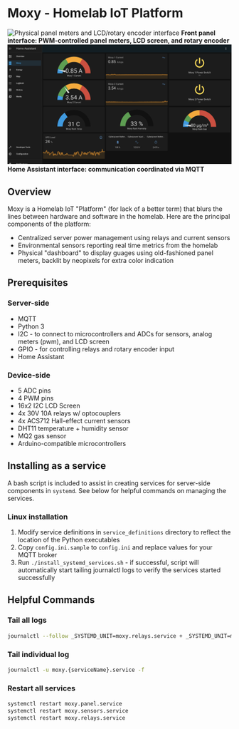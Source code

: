 # Moxy - Homelab IoT Platform
![Physical panel meters and LCD/rotary encoder interface](./resources/panel.png)
**Front panel interface: PWM-controlled panel meters, LCD screen, and rotary encoder**
![Moxy Home Assistant Dashboard Screenshot](./resources/homeassistant-screenshot.png)
**Home Assistant interface: communication coordinated via MQTT**

## Overview
Moxy is a Homelab IoT "Platform" (for lack of a better term) that blurs the lines between hardware and software in the homelab. Here are the principal components of the platform:
* Centralized server power management using relays and current sensors
* Environmental sensors reporting real time metrics from the homelab
* Physical "dashboard" to display guages using old-fashioned panel meters, backlit by neopixels for extra color indication

## Prerequisites
### Server-side
* MQTT
* Python 3
* I2C - to connect to microcontrollers and ADCs for sensors, analog meters (pwm), and LCD screen
* GPIO - for controlling relays and rotary encoder input
* Home Assistant

### Device-side
* 5 ADC pins
* 4 PWM pins
* 16x2 I2C LCD Screen
* 4x 30V 10A relays w/ optocouplers
* 4x ACS712 Hall-effect current sensors
* DHT11 temperature + humidity sensor
* MQ2 gas sensor
* Arduino-compatible microcontrollers

## Installing as a service
A bash script is included to assist in creating services for server-side components in ````systemd````. See below for helpful commands on managing the services.

### Linux installation
1. Modify service definitions in ````service_definitions```` directory to reflect the location of the Python executables
2. Copy ````config.ini.sample```` to ````config.ini```` and replace values for your MQTT broker
3. Run ````./install_systemd_services.sh```` - if successful, script will automatically start tailing journalctl logs to verify the services started successfully

## Helpful Commands
### Tail all logs
```bash
journalctl --follow _SYSTEMD_UNIT=moxy.relays.service + _SYSTEMD_UNIT=moxy.sensors.service + _SYSTEMD_UNIT=moxy.panel.service
```

### Tail individual log
```bash
journalctl -u moxy.{serviceName}.service -f
```

### Restart all services
```
systemctl restart moxy.panel.service
systemctl restart moxy.sensors.service
systemctl restart moxy.relays.service
```